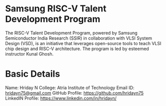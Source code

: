 # Samsung RISC-V Talent Development Program

The RISC-V Talent Development Program, powered by Samsung Semiconductor India Research (SSIR) in collaboration with VLSI System Design (VSD), is an initiative that leverages open-source tools to teach VLSI chip design and RISC-V architecture. The program is led by esteemed instructor Kunal Ghosh.

# Basic Details

Name: Hriday N
College: Atria Institute of Technology
Email ID: hridayn75@gmail.com
GitHub Profile: https://github.com/hridayn75
LinkedIN Profile: https://www.linkedin.com/in/hridayn/

